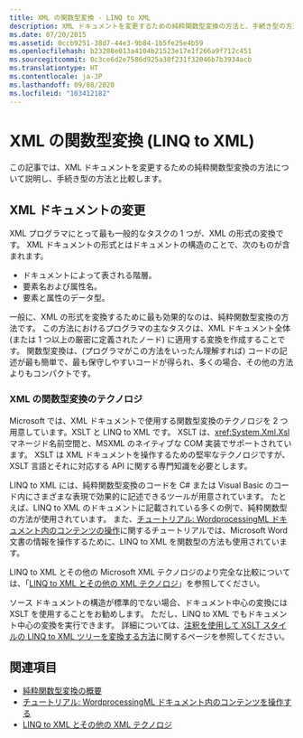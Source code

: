 ```yaml
---
title: XML の関数型変換 - LINQ to XML
description: XML ドキュメントを変更するための純粋関数型変換の方法と、手続き型の方法との違いについて学習します。
ms.date: 07/20/2015
ms.assetid: 0ccb9251-38d7-44e3-9b84-1b5fe25e4b59
ms.openlocfilehash: b23288e013a4104b21523e17e1f266a9f712c451
ms.sourcegitcommit: 0c3ce6d2e7586d925a30f231f32046b7b3934acb
ms.translationtype: HT
ms.contentlocale: ja-JP
ms.lasthandoff: 09/08/2020
ms.locfileid: "103412182"
---
```

# <a name="functional-transformation-of-xml-linq-to-xml"></a>XML の関数型変換 (LINQ to XML)

この記事では、XML ドキュメントを変更するための純粋関数型変換の方法について説明し、手続き型の方法と比較します。

## <a name="modifying-an-xml-document"></a>XML ドキュメントの変更

XML プログラマにとって最も一般的なタスクの 1 つが、XML の形式の変換です。 XML ドキュメントの形式とはドキュメントの構造のことで、次のものが含まれます。

- ドキュメントによって表される階層。
- 要素名および属性名。
- 要素と属性のデータ型。

一般に、XML の形式を変換するために最も効果的なのは、純粋関数型変換の方法です。 この方法におけるプログラマの主なタスクは、XML ドキュメント全体 (または 1 つ以上の厳密に定義されたノード) に適用する変換を作成することです。 関数型変換は、(プログラマがこの方法をいったん理解すれば) コードの記述が最も簡単で、最も保守しやすいコードが得られ、多くの場合、その他の方法よりもコンパクトです。

### <a name="xml-functional-transformational-technologies"></a>XML の関数型変換のテクノロジ

Microsoft では、XML ドキュメントで使用する関数型変換のテクノロジを 2 つ用意しています。XSLT と LINQ to XML です。 XSLT は、<xref:System.Xml.Xsl> マネージド名前空間と、MSXML のネイティブな COM 実装でサポートされています。 XSLT は XML ドキュメントを操作するための堅牢なテクノロジですが、XSLT 言語とそれに対応する API に関する専門知識を必要とします。

LINQ to XML には、純粋関数型変換のコードを C# または Visual Basic のコード内にさまざまな表現で効果的に記述できるツールが用意されています。 たとえば、LINQ to XML のドキュメントに記載されている多くの例で、純粋関数型の方法が使用されています。 また、[チュートリアル: WordprocessingML ドキュメント内のコンテンツの操作](xml-shape-wordprocessingml-documents.md)に関するチュートリアルでは、Microsoft Word 文書の情報を操作するために、LINQ to XML を関数型の方法も使用されています。

LINQ to XML とその他の Microsoft XML テクノロジのより完全な比較については、「[LINQ to XML とその他の XML テクノロジ](linq-xml-vs-xml-technologies.md)」を参照してください。

ソース ドキュメントの構造が標準的でない場合、ドキュメント中心の変換には XSLT を使用することをお勧めします。 ただし、LINQ to XML でもドキュメント中心の変換を実行できます。 詳細については、[注釈を使用して XSLT スタイルの LINQ to XML ツリーを変換する方法](use-annotations-transform-linq-xml-trees-xslt-style.md)に関するページを参照してください。

## <a name="see-also"></a>関連項目

- [純粋関数型変換の概要](introduction-pure-functional-transformations.md)
- [チュートリアル: WordprocessingML ドキュメント内のコンテンツを操作する](xml-shape-wordprocessingml-documents.md)
- [LINQ to XML とその他の XML テクノロジ](linq-xml-vs-xml-technologies.md)
